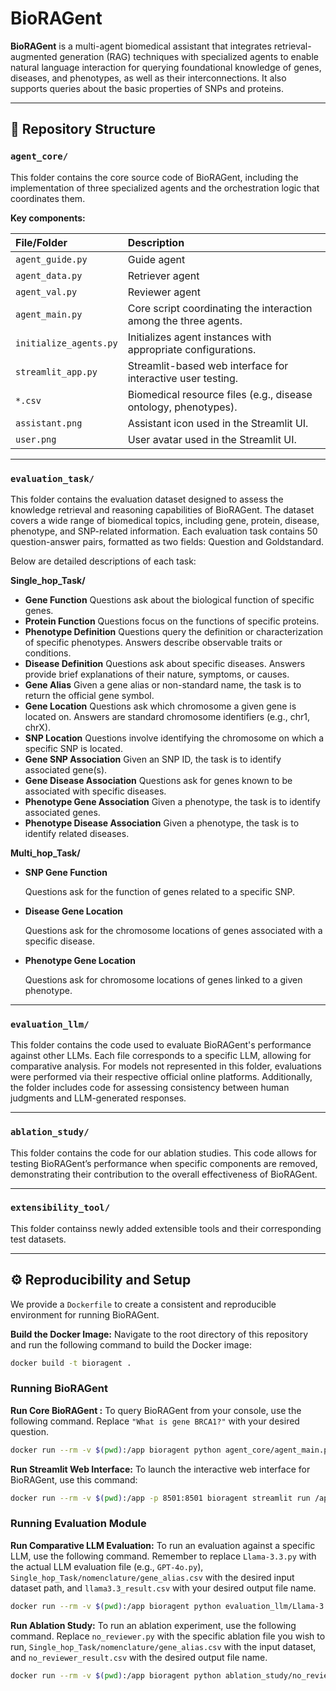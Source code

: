 # BioRAGent

**BioRAGent** is a multi-agent biomedical assistant that integrates retrieval-augmented generation (RAG) techniques with specialized agents to enable natural language interaction for querying foundational knowledge of genes, diseases, and phenotypes, as well as their interconnections. It also supports queries about the basic properties of SNPs and proteins. 

---

## 📁 Repository Structure

### `agent_core/`

This folder contains the core source code of BioRAGent, including the implementation of three specialized agents and the orchestration logic that coordinates them.

**Key components:**

| File/Folder            | Description                                                  |
| :--------------------- | :----------------------------------------------------------- |
| `agent_guide.py`       | Guide agent                                                  |
| `agent_data.py`        | Retriever agent                                              |
| `agent_val.py`         | Reviewer agent                                               |
| `agent_main.py`        | Core script coordinating the interaction among the three agents. |
| `initialize_agents.py` | Initializes agent instances with appropriate configurations. |
| `streamlit_app.py`     | Streamlit-based web interface for interactive user testing.  |
| `*.csv`                | Biomedical resource files (e.g., disease ontology, phenotypes). |
| `assistant.png`        | Assistant icon used in the Streamlit UI.                     |
| `user.png`             | User avatar used in the Streamlit UI.                        |

---

### `evaluation_task/`

This folder contains the evaluation dataset designed to assess the knowledge retrieval and reasoning capabilities of BioRAGent. The dataset covers a wide range of biomedical topics, including gene, protein, disease, phenotype, and SNP-related information. Each evaluation task contains 50 question-answer pairs, formatted as two fields: Question and Goldstandard.

Below are detailed descriptions of each task:

**Single_hop_Task/**

- **Gene Function**
  Questions ask about the biological function of specific genes.
- **Protein Function**
  Questions focus on the functions of specific proteins.
- **Phenotype Definition**
  Questions query the definition or characterization of specific phenotypes. Answers describe observable traits or conditions.
- **Disease Definition**
  Questions ask about specific diseases. Answers provide brief explanations of their nature, symptoms, or causes.
- **Gene Alias**
  Given a gene alias or non-standard name, the task is to return the official gene symbol.
- **Gene Location**
  Questions ask which chromosome a given gene is located on. Answers are standard chromosome identifiers (e.g., chr1, chrX).
- **SNP Location**
  Questions involve identifying the chromosome on which a specific SNP is located.
- **Gene SNP Association**
  Given an SNP ID, the task is to identify associated gene(s).
- **Gene Disease Association**
  Questions ask for genes known to be associated with specific diseases.
- **Phenotype Gene Association**
  Given a phenotype, the task is to identify associated genes.
- **Phenotype Disease Association**
  Given a phenotype, the task is to identify related diseases.

**Multi_hop_Task/**

- **SNP Gene Function**

  Questions ask for the function of genes related to a specific SNP.

- **Disease Gene Location**

  Questions ask for the chromosome locations of genes associated with a specific disease.

- **Phenotype Gene Location**

  Questions ask for chromosome locations of genes linked to a given phenotype.

---

### `evaluation_llm/`

This folder contains the code used to evaluate BioRAGent's performance against other LLMs. Each file corresponds to a specific LLM, allowing for comparative analysis. For models not represented in this folder, evaluations were performed via their respective official online platforms. Additionally, the folder includes code for assessing consistency between human judgments and LLM-generated responses.

---

### `ablation_study/`

This folder contains the code for our ablation studies. This code allows for testing BioRAGent’s performance when specific components are removed, demonstrating their contribution to the overall effectiveness of BioRAGent.

---

### `extensibility_tool/`

This folder containss newly added extensible tools and their corresponding test datasets.

---



## ⚙️ Reproducibility and Setup

We provide a `Dockerfile` to create a consistent and reproducible environment for running BioRAGent.

**Build the Docker Image:**
Navigate to the root directory of this repository and run the following command to build the Docker image:

```bash
docker build -t bioragent .
```

### Running BioRAGent

**Run Core BioRAGent :**
To query BioRAGent from your console, use the following command. Replace `"What is gene BRCA1?"` with your desired question.

```bash
docker run --rm -v $(pwd):/app bioragent python agent_core/agent_main.py "What is gene BRCA1?"
```

**Run Streamlit Web Interface:**
To launch the interactive web interface for BioRAGent, use this command:

```bash
docker run --rm -v $(pwd):/app -p 8501:8501 bioragent streamlit run /app/agent_core/streamlit_app.py --server.port=8501 --server.address=0.0.0.0
```

### Running Evaluation **Module**

**Run Comparative LLM Evaluation:**
To run an evaluation against a specific LLM, use the following command. Remember to replace `Llama-3.3.py` with the actual LLM evaluation file (e.g., `GPT-4o.py`), `Single_hop_Task/nomenclature/gene_alias.csv` with the desired input dataset path, and `llama3.3_result.csv` with your desired output file name.

```bash
docker run --rm -v $(pwd):/app bioragent python evaluation_llm/Llama-3.3.py --input evaluation_task/Single_hop_Task/nomenclature/gene_alias.csv --output evaluation_result/llama3.3_result.csv
```

**Run Ablation Study:**
To run an ablation experiment, use the following command. Replace `no_reviewer.py` with the specific ablation file you wish to run, `Single_hop_Task/nomenclature/gene_alias.csv` with the input dataset, and `no_reviewer_result.csv` with the desired output file name.

```bash
docker run --rm -v $(pwd):/app bioragent python ablation_study/no_reviewer.py --input evaluation_task/Single_hop_Task/nomenclature/gene_alias.csv --output ablation_result/no_reviewer_result.csv
```


